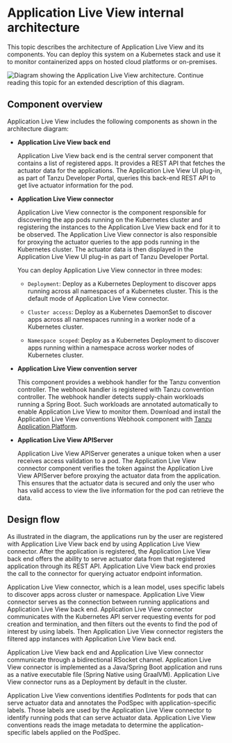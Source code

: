 # Application Live View internal architecture

This topic describes the architecture of Application Live View and its components.
You can deploy this system on a Kubernetes stack and use it to monitor containerized
apps on hosted cloud platforms or on-premises.

![Diagram showing the Application Live View architecture. Continue reading this topic for an extended description of this diagram.](images/architecture-diagram2.png)

## <a id="component-overview"></a> Component overview

Application Live View includes the following components as shown in the architecture diagram:

- **Application Live View back end**

  Application Live View back end is the central server component that contains a list of registered apps.
  It provides a REST API that fetches the actuator data for the applications.
  The Application Live View UI plug-in, as part of Tanzu Developer Portal,
  queries this back-end REST API to get live actuator information for the pod.

- **Application Live View connector**

  Application Live View connector is the component responsible for discovering the app pods running
  on the Kubernetes cluster and registering the instances to the Application Live View back end for
  it to be observed.
  The Application Live View connector is also responsible for proxying the actuator queries to the
  app pods running in the Kubernetes cluster.
  The actuator data is then displayed in the Application Live View UI plug-in as part of
  Tanzu Developer Portal.

  You can deploy Application Live View connector in three modes:

    - `Deployment`: Deploy as a Kubernetes Deployment to discover apps running across all namespaces
      of a Kubernetes cluster. This is the default mode of Application Live View connector.

    - `Cluster access`: Deploy as a Kubernetes DaemonSet to discover apps across all namespaces running
      in a worker node of a Kubernetes cluster.

    - `Namespace scoped`: Deploy as a Kubernetes Deployment to discover apps running within a namespace
      across worker nodes of Kubernetes cluster.

- **Application Live View convention server**

  This component provides a webhook handler for the Tanzu convention controller. The webhook handler is registered with Tanzu convention controller. The webhook handler detects supply-chain workloads running a Spring Boot. Such workloads are annotated automatically to enable Application Live View to monitor them. Download and install the Application Live View conventions Webhook component with [Tanzu Application Platform](https://network.tanzu.vmware.com/products/tanzu-application-platform/).

- **Application Live View APIServer**

  Application Live View APIServer generates a unique token when a user receives access validation to a pod.
  The Application Live View connector component verifies the token against the Application Live View
  APIServer before proxying the actuator data from the application.
  This ensures that the actuator data is secured and only the user who has valid access to view the
  live information for the pod can retrieve the data.

## <a id="design-flow"></a> Design flow

As illustrated in the diagram, the applications run by the user are registered with Application Live View back end by using
Application Live View connector. After the application is registered, the Application Live View back end offers the ability
to serve actuator data from that registered application through its REST API. Application Live View back end proxies the call
to the connector for querying actuator endpoint information.

Application Live View connector, which is a lean model, uses specific labels to discover apps across cluster or namespace.
Application Live View connector serves as the connection between running applications and Application Live View back end.
Application Live View connector communicates with the Kubernetes API server requesting events for pod creation and termination, and then filters out the events to find the pod of interest by using labels. Then Application Live View connector
registers the filtered app instances with Application Live View back end.

Application Live View back end and Application Live View connector communicate through a bidirectional RSocket channel. Application Live View connector is implemented as a
Java/Spring Boot application and runs as a native executable file (Spring Native using GraalVM). Application Live View connector runs as a Deployment by default in the cluster.

Application Live View conventions identifies PodIntents for pods that can serve actuator data and annotates the PodSpec with application-specific labels. Those labels are used by the Application Live View connector to identify running pods that can serve actuator data. Application Live View conventions reads the image metadata to determine the application-specific labels applied on the PodSpec.
